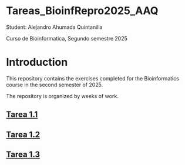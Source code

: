 # Tareas_BioinfRepro2025_AAQ

Student: Alejandro Ahumada Quintanilla

Curso de Bioinformatica, Segundo semestre 2025

# Introduction

This repository contains the exercises completed for the Bioinformatics course in the second semester of 2025.

The repository is organized by weeks of work.

## [Tarea 1.1](./Tarea_1.1)

## [Tarea 1.2](./Tarea_1.2)

## [Tarea 1.3](./Tarea_1.3)
